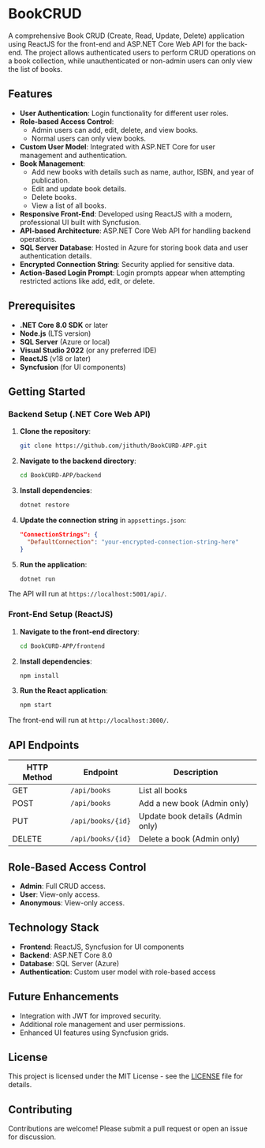 
# BookCRUD

A comprehensive Book CRUD (Create, Read, Update, Delete) application using ReactJS for the front-end and ASP.NET Core Web API for the back-end. The project allows authenticated users to perform CRUD operations on a book collection, while unauthenticated or non-admin users can only view the list of books.

## Features

- **User Authentication**: Login functionality for different user roles.
- **Role-based Access Control**:
  - Admin users can add, edit, delete, and view books.
  - Normal users can only view books.
- **Custom User Model**: Integrated with ASP.NET Core for user management and authentication.
- **Book Management**:
  - Add new books with details such as name, author, ISBN, and year of publication.
  - Edit and update book details.
  - Delete books.
  - View a list of all books.
- **Responsive Front-End**: Developed using ReactJS with a modern, professional UI built with Syncfusion.
- **API-based Architecture**: ASP.NET Core Web API for handling backend operations.
- **SQL Server Database**: Hosted in Azure for storing book data and user authentication details.
- **Encrypted Connection String**: Security applied for sensitive data.
- **Action-Based Login Prompt**: Login prompts appear when attempting restricted actions like add, edit, or delete.

## Prerequisites

- **.NET Core 8.0 SDK** or later
- **Node.js** (LTS version)
- **SQL Server** (Azure or local)
- **Visual Studio 2022** (or any preferred IDE)
- **ReactJS** (v18 or later)
- **Syncfusion** (for UI components)

## Getting Started

### Backend Setup (.NET Core Web API)

1. **Clone the repository**:
   ```bash
   git clone https://github.com/jithuth/BookCURD-APP.git
   ```

2. **Navigate to the backend directory**:
   ```bash
   cd BookCURD-APP/backend
   ```

3. **Install dependencies**:
   ```bash
   dotnet restore
   ```

4. **Update the connection string** in `appsettings.json`:
   ```json
   "ConnectionStrings": {
     "DefaultConnection": "your-encrypted-connection-string-here"
   }
   ```

5. **Run the application**:
   ```bash
   dotnet run
   ```

The API will run at `https://localhost:5001/api/`.

### Front-End Setup (ReactJS)

1. **Navigate to the front-end directory**:
   ```bash
   cd BookCURD-APP/frontend
   ```

2. **Install dependencies**:
   ```bash
   npm install
   ```

3. **Run the React application**:
   ```bash
   npm start
   ```

The front-end will run at `http://localhost:3000/`.

## API Endpoints

| HTTP Method | Endpoint            | Description                         |
|-------------|---------------------|-------------------------------------|
| GET         | `/api/books`         | List all books                     |
| POST        | `/api/books`         | Add a new book (Admin only)         |
| PUT         | `/api/books/{id}`    | Update book details (Admin only)    |
| DELETE      | `/api/books/{id}`    | Delete a book (Admin only)          |

## Role-Based Access Control

- **Admin**: Full CRUD access.
- **User**: View-only access.
- **Anonymous**: View-only access.

## Technology Stack

- **Frontend**: ReactJS, Syncfusion for UI components
- **Backend**: ASP.NET Core 8.0
- **Database**: SQL Server (Azure)
- **Authentication**: Custom user model with role-based access

## Future Enhancements

- Integration with JWT for improved security.
- Additional role management and user permissions.
- Enhanced UI features using Syncfusion grids.

## License

This project is licensed under the MIT License - see the [LICENSE](LICENSE) file for details.

## Contributing

Contributions are welcome! Please submit a pull request or open an issue for discussion.
